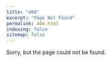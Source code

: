 ```yaml
---
title: "404"
excerpt: "Page Not Found"
permalink: 404.html
indexing: false
sitemap: false
---
```


Sorry, but the page could not be found.